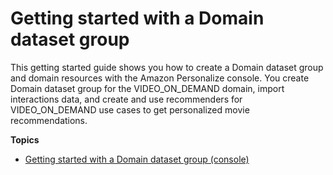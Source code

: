 # Getting started with a Domain dataset group<a name="getting-started-domain"></a>

 This getting started guide shows you how to create a Domain dataset group and domain resources with  the Amazon Personalize console\. You create Domain dataset group for the VIDEO\_ON\_DEMAND domain, import interactions data, and create and use recommenders for VIDEO\_ON\_DEMAND use cases to get personalized movie recommendations\. 

**Topics**
+ [Getting started with a Domain dataset group \(console\)](getting-started-console-domain.md)